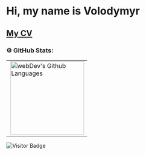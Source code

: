 
# Hi, my name is Volodymyr
<a href="https://drive.google.com/file/d/1UPZ4Uxvb-4oJ3uo37Z478zKUth51tWEw/view?usp=sharing" ><b>My CV</b></a>
---

### ⚙️ GitHub Stats:

<table>
  <tr>
    <td>
      <img height="195px" align="right" alt="webDev's Github Languages" src="https://github-readme-stats-sigma-five.vercel.app/api/top-langs/?username=vartaller&layout=compact&theme=tokyonight" />
    </td>
  </tr>
</table>

![Visitor Badge](https://visitor-badge.laobi.icu/badge?page_id=vartaller)
